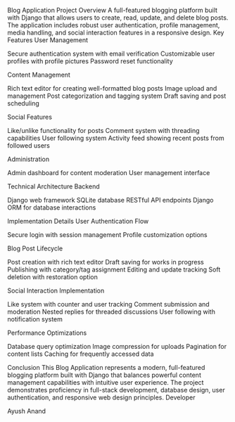 Blog Application
Project Overview
A full-featured blogging platform built with Django that allows users to create, read, update, and delete blog posts. The application includes robust user authentication, profile management, media handling, and social interaction features in a responsive design.
Key Features
User Management

Secure authentication system with email verification
Customizable user profiles with profile pictures
Password reset functionality

Content Management

Rich text editor for creating well-formatted blog posts
Image upload and management
Post categorization and tagging system
Draft saving and post scheduling

Social Features

Like/unlike functionality for posts
Comment system with threading capabilities
User following system
Activity feed showing recent posts from followed users

Administration

Admin dashboard for content moderation
User management interface


Technical Architecture
Backend

Django web framework
SQLite database
RESTful API endpoints
Django ORM for database interactions


Implementation Details
User Authentication Flow

Secure login with session management
Profile customization options

Blog Post Lifecycle

Post creation with rich text editor
Draft saving for works in progress
Publishing with category/tag assignment
Editing and update tracking
Soft deletion with restoration option

Social Interaction Implementation

Like system with counter and user tracking
Comment submission and moderation
Nested replies for threaded discussions
User following with notification system

Performance Optimizations

Database query optimization
Image compression for uploads
Pagination for content lists
Caching for frequently accessed data

Conclusion
This Blog Application represents a modern, full-featured blogging platform built with Django that balances powerful content management capabilities with intuitive user experience. The project demonstrates proficiency in full-stack development, database design, user authentication, and responsive web design principles.
Developer

Ayush Anand

